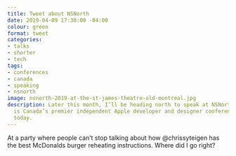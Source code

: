 ```yaml
---
title: Tweet about NSNorth
date: 2019-04-09 17:30:00 -04:00
colour: green
format: tweet
categories:
- talks
- shorter
- tech
tags:
- conferences
- canada
- speaking
- nsnorth
image: nsnorth-2019-at-the-st-james-theatre-old-montreal.jpg
description: Later this month, I’ll be heading north to speak at NSNorth 2019. NSNorth
  is Canada’s premier independent Apple developer and designer conference. Get tickets
  today.
---
```


At a party where people can’t stop talking about how @chrissyteigen has the best McDonalds burger reheating instructions. Where did I go right?